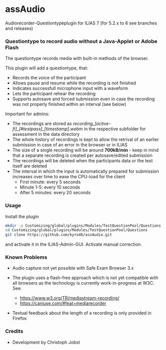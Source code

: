 # assAudio
Audiorecorder-Questiontypeplugin for ILIAS 7 (for 5.2.x to 6 see branches and releases)

### Questiontype to record audio without a Java-Applet or Adobe Flash ###

The questiontype records media with built-in methods of the browser.

This plugin will add a questiontype, that:
* Records the voice of the participant
* Allows pause and resume while the recording is not finished
* Indicates successfull microphone input with a waveform
* Lets the participant rehear the recording
* Supports autosave and forced submission even in case the recording was not properly finished within an interval (see below)

Important for admins:
* The recordings are stored as *recording\_[active-fi]\_[#testpass]\_[timestamp].webm* in the respective subfolder for assessment in the data directory
* The whole history of recordings is kept to allow the retrival of an earlier submission in case of an error in the browser or in ILIAS 
* The size of a single recording will be around **700kB/min** - keep in mind that a separate recording is created per autosave/edited submission
* The recordings will be deleted when the participants data or the test itself are deleted
* The interval in which the input is automatically prepared for submission increases over time to ease the CPU-load for the client
  * First minute: every 5 seconds
  * Minute 1-5: every 10 seconds
  * After 5 minutes: every 20 seconds

### Usage ###

Install the plugin

```bash
mkdir -p Customizing/global/plugins/Modules/TestQuestionPool/Questions  
cd Customizing/global/plugins/Modules/TestQuestionPool/Questions
git clone https://github.com/kyro46/assAudio.git
```
and activate it in the ILIAS-Admin-GUI. Activate manual correction.

### Known Problems ###

* Audio capture not yet possible with Safe Exam Browser 3.x

* The plugin uses a flash-free approach which is not yet compatible with all browsers as the technology is currently work-in-progress at W3C. See:
  * https://www.w3.org/TR/mediastream-recording/
  * https://caniuse.com/#feat=mediarecorder
  
* Textual feedback about the length of a recording is only provided in Firefox

### Credits ###
* Development by Christoph Jobst
